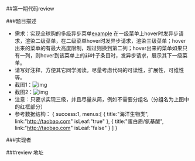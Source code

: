 ##第一期代码review

###题目描述

* 需求：实现全球购的多级异步菜单[example](http://g.taobao.com/brand_detail.htm) 在一级菜单上hover时发异步请求，渲染二级菜单，在二级菜单hover时发异步请求，渲染三级菜单；hover出来的菜单的有最大高度限制，超过则换到第二列；hover出来的菜单如果只有一列，则hover到该菜单上的非叶子条目时，发异步请求，展示其下一级菜单。
* 请写好注释，方便其它同学阅读。尽量考虑代码的可读性，扩展性，可维性等。
* 截图1：![img](http://img04.taobaocdn.com/tps/i4/T159HFXfJsXXcsb_w5-555-315.jpg)
* 截图2：![img](http://img01.taobaocdn.com/tps/i1/T1JV2PXXlfXXcTnGMl-497-117.jpg)
* 注意：只要求实现三级，并且尽量从简，例如不需要分组名（分组名为上图中的红框部分）
* 参考数据结构：
{
  success:1,
  menus:[
    {
      title:"海洋生物类",
      link:"http://taobao.com"
      isLeaf:"true"
    },
    {
      title:"蛋白质/氨基酸",
      link:"http://taobao.com"
      isLeaf:"false"
    }
  ]
}

###实现者


###review 地址

